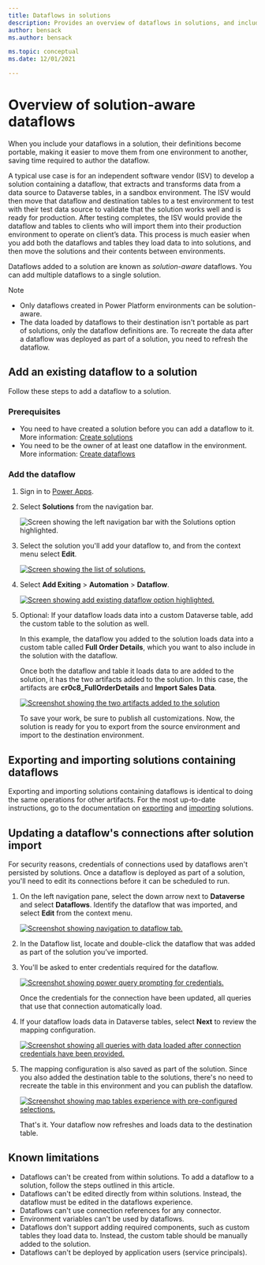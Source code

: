 ```yaml
---
title: Dataflows in solutions
description: Provides an overview of dataflows in solutions, and includes special considerations and limitations.
author: bensack
ms.author: bensack

ms.topic: conceptual 
ms.date: 12/01/2021 

---
```


# Overview of solution-aware dataflows

When you include your dataflows in a solution, their definitions become portable, making it easier to move them from one environment to another, saving time required to author the dataflow.

A typical use case is for an independent software vendor (ISV) to develop a solution containing a dataflow, that extracts and transforms data from a data source to Dataverse tables, in a sandbox environment. The ISV would then move that dataflow and destination tables to a test environment to test with their test data source to validate that the solution works well and is ready for production. After testing completes, the ISV would provide the dataflow and tables to clients who will import them into their production environment to operate on client’s data. This process is much easier when you add both the dataflows and tables they load data to into solutions, and then move the solutions and their contents between environments.

Dataflows added to a solution are known as *solution-aware* dataflows. You can add multiple dataflows to a single solution.

> [!NOTE]
>
> * Only dataflows created in Power Platform environments can be solution-aware.
> * The data loaded by dataflows to their destination isn't portable as part of solutions, only the dataflow definitions are. To recreate the data after a dataflow was deployed as part of a solution, you need to refresh the dataflow.

## Add an existing dataflow to a solution

Follow these steps to add a dataflow to a solution.

### Prerequisites

* You need to have created a solution before you can add a dataflow to it. More information: [Create solutions](/powerapps/maker/data-platform/create-solution)
* You need to be the owner of at least one dataflow in the environment. More information: [Create dataflows](/data-integration/dataflows/dataflows-integration-overview)

### Add the dataflow

1. Sign in to [Power Apps](https://powerapps.microsoft.com).
2. Select **Solutions** from the navigation bar.

   ![Screen showing the left navigation bar with the Solutions option highlighted.](./media/dataflows-solution-awareness/select-solutions-from-left-nav.png)

3. Select the solution you'll add your dataflow to, and from the context menu select **Edit**.

   [![Screen showing the list of solutions.](./media/dataflows-solution-awareness/Solutions_02_EditSolution.png)](./media/dataflows-solution-awareness/Solutions_02_EditSolution.png#lightbox)

4. Select **Add Exiting** > **Automation** > **Dataflow**.

   [![Screen showing add existing dataflow option highlighted.](./media/dataflows-solution-awareness/Solutions_03_AddExistingDataflow.png)](./media/dataflows-solution-awareness/Solutions_03_AddExistingDataflow.png#lightbox)

5. Optional: If your dataflow loads data into a custom Dataverse table, add the custom table to the solution as well.

   In this example, the dataflow you added to the solution loads data into a custom table called **Full Order Details**, which you want to also include in the solution with the dataflow.

   Once both the dataflow and table it loads data to are added to the solution, it has the two artifacts added to the solution. In this case, the artifacts are **cr0c8_FullOrderDetails** and **Import Sales Data**.

    [![Screenshot showing the two artifacts added to the solution](./media/dataflows-solution-awareness/Solutions_06_ComponentsAdded.png)](./media/dataflows-solution-awareness/Solutions_06_ComponentsAdded.png#lightbox)

   To save your work, be sure to publish all customizations. Now, the solution is ready for you to export from the source environment and import to the destination environment.

## Exporting and importing solutions containing dataflows

Exporting and importing solutions containing dataflows is identical to doing the same operations for other artifacts. For the most up-to-date instructions, go to the documentation on [exporting](/powerapps/maker/data-platform/export-solutions) and [importing](/powerapps/maker/data-platform/import-update-export-solutions) solutions.

## Updating a dataflow's connections after solution import

For security reasons, credentials of connections used by dataflows aren't persisted by solutions. Once a dataflow is deployed as part of a solution, you'll need to edit its connections before it can be scheduled to run.

1. On the left navigation pane, select the down arrow next to **Dataverse** and select **Dataflows**. Identify the dataflow that was imported, and select **Edit** from the context menu.

   [![Screenshot showing navigation to dataflow tab.](./media/dataflows-solution-awareness/Solutions_dataflows_after_Import_02.png)](./media/dataflows-solution-awareness/Solutions_dataflows_after_Import_02.png#lightbox)

2. In the Dataflow list, locate and double-click the dataflow that was added as part of the solution you’ve imported.

3. You'll be asked to enter credentials required for the dataflow.

   [![Screenshot showing power query prompting for credentials.](./media/dataflows-solution-awareness/Solutions_dataflows_after_Import_03.png)](./media/dataflows-solution-awareness/Solutions_dataflows_after_Import_03.png#lightbox)

   Once the credentials for the connection have been updated, all queries that use that connection automatically load.

4. If your dataflow loads data in Dataverse tables, select **Next** to review the mapping configuration.

   [![Screenshot showing all queries with data loaded after connection credentials have been provided.](./media/dataflows-solution-awareness/Solutions_dataflows_after_Import_05.png)](./media/dataflows-solution-awareness/Solutions_dataflows_after_Import_05.png#lightbox)

5. The mapping configuration is also saved as part of the solution. Since you also added the destination table to the solutions, there's no need to recreate the table in this environment and you can publish the dataflow.

   [![Screenshot showing map tables experience with pre-configured selections.](./media/dataflows-solution-awareness/Solutions_dataflows_after_Import_06.png)](./media/dataflows-solution-awareness/Solutions_dataflows_after_Import_06.png#lightbox)

   That's it. Your dataflow now refreshes and loads data to the destination table.

## Known limitations

* Dataflows can't be created from within solutions. To add a dataflow to a solution, follow the steps outlined in this article.
* Dataflows can't be edited directly from within solutions. Instead, the dataflow must be edited in the dataflows experience.
* Dataflows can't use connection references for any connector.
* Environment variables can't be used by dataflows.
* Dataflows don't support adding required components, such as custom tables they load data to. Instead, the custom table should be manually added to the solution.
* Dataflows can't be deployed by application users (service principals).
